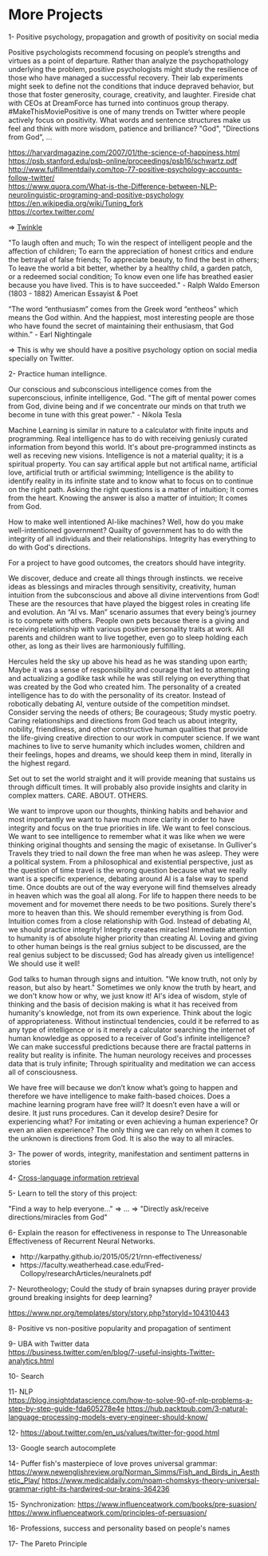 # More Projects

1- Positive psychology, propagation and growth of positivity on social media

Positive psychologists recommend focusing on people’s strengths and virtues as a point of departure. Rather than analyze the psychopathology underlying the problem, positive psychologists might study the resilience of those who have managed a successful recovery. Their lab experiments might seek to define not the conditions that induce depraved behavior, but those that foster generosity, courage, creativity, and laughter. Fireside chat with CEOs at DreamForce has turned into continuos group therapy. #MakeThisMoviePositive is one of many trends on Twitter where people actively focus on positivity. What words and sentence structures make us feel and think with more wisdom, patience and brilliance? "God", "Directions from God", ...

https://harvardmagazine.com/2007/01/the-science-of-happiness.html</br>
https://psb.stanford.edu/psb-online/proceedings/psb16/schwartz.pdf</br>
http://www.fulfillmentdaily.com/top-77-positive-psychology-accounts-follow-twitter/</br>
https://www.quora.com/What-is-the-Difference-between-NLP-neurolinguistic-programing-and-positive-psychology</br>
https://en.wikipedia.org/wiki/Tuning_fork</br>
https://cortex.twitter.com/</br>

=> <a href="https://github.com/minoobeyzavi/Twinkle">Twinkle</a>

"To laugh often and much; To win the respect of intelligent people and the affection of children; To earn the appreciation of honest critics and endure the betrayal of false friends; To appreciate beauty, to find the best in others; To leave the world a bit better, whether by a healthy child, a garden patch, or a redeemed social condition; To know even one life has breathed easier because you have lived. This is to have succeeded." - Ralph Waldo Emerson (1803 - 1882) American Essayist & Poet

“The word “enthusiasm” comes from the Greek word “entheos” which means the God within. And the happiest, most interesting people are those who have found the secret of maintaining their enthusiasm, that God within.” - Earl Nightingale

=> This is why we should have a positive psychology option on social media specially on Twitter.

2- Practice human intellignce.

Our conscious and subconscious intelligence comes from the superconscious, infinite intelligence, God. "The gift of mental power comes from God, divine being and if we concentrate our minds on that truth we become in tune with this great power." - Nikola Tesla

Machine Learning is similar in nature to a calculator with finite inputs and programming. Real intelligence has to do with receiving geniusly curated information from beyond this world. It's about pre-programmed instincts as well as receving new visions. Intelligence is not a material quality; it is a spiritual property. You can say artifical apple but not artifical name, artificial love, artificial truth or artificial swimming; Intelligence is the ability to identify reality in its infinite state and to know what to focus on to continue on the right path. Asking the right questions is a matter of intuition; It comes from the heart. Knowing the answer is also a matter of intuition; It comes from God.

How to make well intentioned AI-like machines? Well, how do you make well-intentioned government? Quailty of government has to do with the integrity of all individuals and their relationships. Integrity has everything to do with God's directions.

For a project to have good outcomes, the creators should have integrity.

We discover, deduce and create all things through instincts. we receive ideas as blessings and miracles through sensitivity, creativity, human intuition from the subconscious and above all divine interventions from God! These are the resources that have played the biggest roles in creating life and evolution. An “AI vs. Man” scenario assumes that every being’s journey is to compete with others. People own pets because there is a giving and receiving relationship with various positive personality traits at work. All parents and children want to live together, even go to sleep holding each other, as long as their lives are harmoniously fulfilling.

Hercules held the sky up above his head as he was standing upon earth; Maybe it was a sense of responsibility and courage that led to attempting and actualizing a godlike task while he was still relying on everything that was created by the God who created him. The personality of a created intelligence has to do with the personality of its creator. Instead of robotically debating AI, venture outside of the competition mindset. Consider serving the needs of others; Be courageous; Study mystic poetry. Caring relationships and directions from God teach us about integrity, nobility, friendliness, and other constructive human qualities that provide the life-giving creative direction to our work in computer science. If we want machines to live to serve humanity which includes women, children and their feelings, hopes and dreams, we should keep them in mind, literally in the highest regard.

Set out to set the world straight and it will provide meaning that sustains us through difficult times. It will probably also provide insights and clarity in complex matters. CARE. ABOUT. OTHERS.

We want to improve upon our thoughts, thinking habits and behavior and most importantly we want to have much more clarity in order to have integrity and focus on the true priorities in life. We want to feel conscious. We want to see intelligence to remember what it was like when we were thinking original thoughts and sensing the magic of exisetanse. In Gulliver's Travels they tried to nail down the free man when he was asleep. They were a political system. From a philosophical and existential perspective, just as the question of time travel is the wrong question because what we really want is a specific experience, debating around AI is a false way to spend time. Once doubts are out of the way everyone will find themselves already in heaven which was the goal all along. For life to happen there needs to be movement and for movemet there needs to be two positions. Surely there's more to heaven than this. We should remember everything is from God. Intuition comes from a close relationship with God. Instead of debating AI, we should practice integrity! Integrity creates miracles! Immediate attention to humanity is of absolute higher priority than creating AI. Loving and giving to other human beings is the real grnius subject to be discussed, are the real genius subject to be discussed; God has already given us intelligence! We should use it well!

God talks to human through signs and intuition. "We know truth, not only by reason, but also by heart." Sometimes we only know the truth by heart, and we don't know how or why, we just know it! AI's idea of wisdom, style of thinking and the basis of decision making is what it has received from humanity's knowledge, not from its own experience. Think about the logic of appropriateness. Without instinctual tendencies, could it be referred to as any type of intelligence or is it merely a calculator searching the internet of human knowledge as opposed to a receiver of God's infinite intelligence? We can make successful predictions because there are fractal patterns in reality but reality is infinite. The human neurology receives and processes data that is truly infinite; Through spirituality and meditation we can access all of consciousness.

We have free will because we don’t know what’s going to happen and therefore we have intelligence to make faith-based choices. Does a machine learning program have free will? It doesn’t even have a will or desire. It just runs procedures. Can it develop desire? Desire for experiencing what? For imitating or even achieving a human experience? Or even an alien experience? The only thing we can rely on when it comes to the unknown is directions from God. It is also the way to all miracles.

3- The power of words, integrity, manifestation and sentiment patterns in stories


4- <a href="https://en.wikipedia.org/wiki/Cross-language_information_retrieval">Cross-language information retrieval</a>


5- Learn to tell the story of this project:

"Find a way to help everyone..." => ... => "Directly ask/receive directions/miracles from God"


6- Explain the reason for effectiveness in response to The Unreasonable Effectiveness of Recurrent Neural Networks.
<ul>
  <li>http://karpathy.github.io/2015/05/21/rnn-effectiveness/</li>
  <li>https://faculty.weatherhead.case.edu/Fred-Collopy/researchArticles/neuralnets.pdf</li></ul>


7- Neurotheology; Could the study of brain synapses during prayer provide ground breaking insights for deep learning? 

https://www.npr.org/templates/story/story.php?storyId=104310443


8- Positive vs non-positive popularity and propagation of sentiment

9- UBA with Twitter data</br>
https://business.twitter.com/en/blog/7-useful-insights-Twitter-analytics.html

10- Search

11- NLP</br>
https://blog.insightdatascience.com/how-to-solve-90-of-nlp-problems-a-step-by-step-guide-fda605278e4e
https://hub.packtpub.com/3-natural-language-processing-models-every-engineer-should-know/

12- https://about.twitter.com/en_us/values/twitter-for-good.html

13- Google search autocomplete

14- Puffer fish's masterpiece of love proves universal grammar: https://www.newenglishreview.org/Norman_Simms/Fish_and_Birds_in_Aesthetic_Play/
https://www.medicaldaily.com/noam-chomskys-theory-universal-grammar-right-its-hardwired-our-brains-364236

15- Synchronization: https://www.influenceatwork.com/books/pre-suasion/</br>
https://www.influenceatwork.com/principles-of-persuasion/

16- Professions, success and personality based on people's names

17- The Pareto Principle
